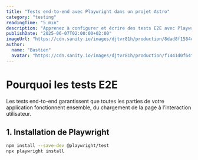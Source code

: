 ```yaml
---
title: "Tests end-to-end avec Playwright dans un projet Astro"
category: "testing"
readingTime: "5 min"
description: "Apprenez à configurer et écrire des tests E2E avec Playwright pour assurer la qualité de votre site Astro."
publishDate: "2025-06-07T02:00:00+02:00"
imageUrl: "https://cdn.sanity.io/images/djtvr81h/production/8dad8f1584c7145921e9f46fda86fab106b92a53-2000x1500.jpg"
author:
  name: "Bastien"
  avatar: "https://cdn.sanity.io/images/djtvr81h/production/f1441d0f64fbfbe8f2107e97fe58162209a469c5-200x207.webp"
---
```

# Pourquoi les tests E2E  
  
Les tests end-to-end garantissent que toutes les parties de votre application fonctionnent ensemble, du chargement de la page à l’interaction utilisateur.  
  
## 1. Installation de Playwright  
  
```bash  
npm install --save-dev @playwright/test  
npx playwright install
